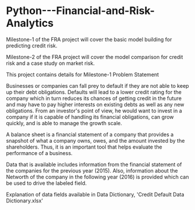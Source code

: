 # Python---Financial-and-Risk-Analytics

Milestone-1 of the FRA project will cover the basic model building for predicting credit risk. 

Milestone-2 of the FRA project will cover the model comparison for credit risk and a case study on market risk.


This project contains details for Milestone-1
Problem Statement

Businesses or companies can fall prey to default if they are not able to keep up their debt obligations. Defaults will lead to a lower credit rating for the company which in turn reduces its chances of getting credit in the future and may have to pay higher interests on existing debts as well as any new obligations. From an investor's point of view, he would want to invest in a company if it is capable of handling its financial obligations, can grow quickly, and is able to manage the growth scale.

A balance sheet is a financial statement of a company that provides a snapshot of what a company owns, owes, and the amount invested by the shareholders. Thus, it is an important tool that helps evaluate the performance of a business.

Data that is available includes information from the financial statement of the companies for the previous year (2015). Also, information about the Networth of the company in the following year (2016) is provided which can be used to drive the labeled field.

Explanation of data fields available in Data Dictionary, 'Credit Default Data Dictionary.xlsx'

